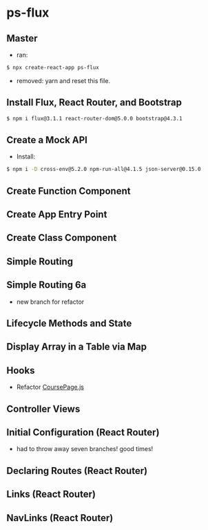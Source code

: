 # ps-flux

## Master

- ran:

```bash
$ npx create-react-app ps-flux
```

- removed: yarn and reset this file.

## Install Flux, React Router, and Bootstrap

```bash
$ npm i flux@3.1.1 react-router-dom@5.0.0 bootstrap@4.3.1
```

## Create a Mock API

- Install:

```bash
$ npm i -D cross-env@5.2.0 npm-run-all@4.1.5 json-server@0.15.0
```

## Create Function Component

## Create App Entry Point

## Create Class Component

## Simple Routing

## Simple Routing 6a

- new branch for refactor

## Lifecycle Methods and State

## Display Array in a Table via Map

## Hooks

- Refactor [CoursePage.js](src/components/CoursesPage.js)

## Controller Views

## Initial Configuration (React Router)

- had to throw away seven branches! good times!

## Declaring Routes (React Router)

## Links (React Router)

## NavLinks (React Router)
